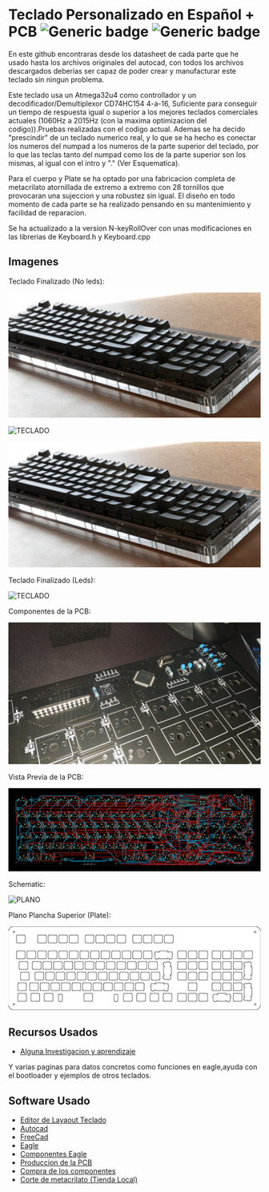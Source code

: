 # Teclado Personalizado en Español + PCB ![Generic badge](https://img.shields.io/badge/Version-1.2-brightgreen.svg) ![Generic badge](https://img.shields.io/github/last-commit/Electroner/Teclado)

En este github encontraras desde los datasheet de cada parte que he usado hasta los archivos originales del autocad, con todos los archivos descargados deberias ser capaz de poder crear y manufacturar este teclado sin ningun problema.

Este teclado usa un Atmega32u4 como controllador y un decodificador/Demultiplexor CD74HC154 4-a-16, Suficiente para conseguir un tiempo de respuesta igual o superior a los mejores teclados comerciales actuales (1060Hz a 2015Hz (con la maxima optimizacion del codigo)).Pruebas realizadas con el codigo actual. Ademas se ha decido "prescindir" de un teclado numerico real, y lo que se ha hecho es conectar los numeros del numpad a  los numeros de la parte superior del teclado, por lo que las teclas tanto del numpad como los de la parte superior son los mismas, al igual con el intro y "." (Ver Esquematica).

Para el cuerpo y Plate se ha optado por una fabricacion completa de metacrilato atornillada de extremo a extremo con 28 tornillos que provocaran una sujeccion y una robustez sin igual. El diseño en todo momento de cada parte se ha realizado pensando en su mantenimiento y facilidad de reparacion.

Se ha actualizado a la version N-keyRollOver con unas modificaciones en las librerias de Keyboard.h y Keyboard.cpp

## Imagenes

Teclado Finalizado (No leds):

![TECLADO](https://github.com/Electroner/Teclado/blob/main/Imagenes/Keyboard0.jpg)

![TECLADO](https://github.com/Electroner/Teclado/blob/main/Imagenes/Keyboard1.jpg)

![TECLADO](https://github.com/Electroner/Teclado/blob/main/Imagenes/Keyboard2.jpg)

Teclado Finalizado (Leds):

![TECLADO](https://github.com/Electroner/Teclado/blob/main/Imagenes/Keyboard3.jpg)

Componentes de la PCB:

![PCB](https://github.com/Electroner/Teclado/blob/main/PCB/Components.jpeg)

Vista Previa de la PCB:

![PLANO](https://github.com/Electroner/Teclado/blob/main/PCB/Board.png)

Schematic:

![PLANO](https://github.com/Electroner/Teclado/blob/main/PCB/Schematic.png)

Plano Plancha Superior (Plate):

![PLANO](https://github.com/Electroner/Teclado/blob/main/Planos/Planos%20Plancha/Plancha.png)

## Recursos Usados

-   [Alguna Investigacion y aprendizaje](https://github.com/w4ilun/pocket-keyboard)

Y varias paginas para datos concretos como funciones en eagle,ayuda con el bootloader y ejemplos de otros teclados.

## Software Usado

-   [Editor de Layaout Teclado](http://www.keyboard-layout-editor.com/)
-   [Autocad](https://www.autodesk.es/products/autocad/overview?term=1-YEAR&tab=subscription)
-   [FreeCad](https://www.freecadweb.org/)
-   [Eagle](https://www.autodesk.com/products/eagle/free-download)
-   [Componentes Eagle](https://componentsearchengine.com/)
-   [Produccion de la PCB](https://jlcpcb.com/)
-   [Compra de los componentes](https://lcsc.com/)
-   [Corte de metacrilato (Tienda Local)](https://ecoplasticlaser.com/)
